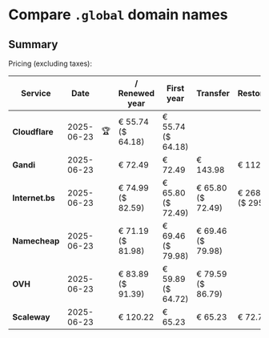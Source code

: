 # Compare `.global` domain names

## Summary

Pricing (excluding taxes):

| Service | Date |  | / Renewed year | First year | Transfer | Restoration |
|--|--|--|--|--|--|--|
| **Cloudflare** | 2025-06-23 | 🏆 | € 55.74<br>($ 64.18) | € 55.74<br>($ 64.18) |  |  |
| **Gandi** | 2025-06-23 |  | € 72.49 | € 72.49 | € 143.98 | € 112.11 |
| **Internet.bs** | 2025-06-23 |  | € 74.99<br>($ 82.59) | € 65.80<br>($ 72.49) | € 65.80<br>($ 72.49) | € 268.49<br>($ 295.79) |
| **Namecheap** | 2025-06-23 |  | € 71.19<br>($ 81.98) | € 69.46<br>($ 79.98) | € 69.46<br>($ 79.98) |  |
| **OVH** | 2025-06-23 |  | € 83.89<br>($ 91.39) | € 59.89<br>($ 64.72) | € 79.59<br>($ 86.79) |  |
| **Scaleway** | 2025-06-23 |  | € 120.22 | € 65.23 | € 65.23 | € 72.76 |

